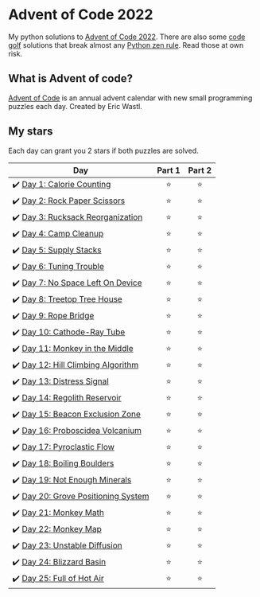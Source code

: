 # Advent of Code 2022
My python solutions to [Advent of Code 2022](https://adventofcode.com/2022). There are also some [code golf](https://en.wikipedia.org/wiki/Code_golf) solutions that break almost any [Python zen rule](https://peps.python.org/pep-0020/). Read those at own risk.

## What is Advent of code?
[Advent of Code](https://adventofcode.com/about) is an annual advent calendar with new small programming puzzles each day. Created by Eric Wastl.

## My stars
Each day can grant you 2 stars if both puzzles are solved. 

| Day | Part 1 | Part 2 |
|---|:----:|:---:|
|✔️ [Day 1: Calorie Counting](01) | ⭐️ | ⭐️ |
|✔️ [Day 2: Rock Paper Scissors](02) | ⭐️ | ⭐️ |
|✔️ [Day 3: Rucksack Reorganization](03) | ⭐️ | ⭐️ |
|✔️ [Day 4: Camp Cleanup](04) | ⭐️ | ⭐️ |
|✔️ [Day 5: Supply Stacks](05) | ⭐️ | ⭐️ |
|✔️ [Day 6: Tuning Trouble](06) | ⭐️ | ⭐️ |
|✔️ [Day 7: No Space Left On Device](07) | ⭐️ | ⭐️ |
|✔️ [Day 8: Treetop Tree House](08) | ⭐️ | ⭐️ |
|✔️ [Day 9: Rope Bridge](09) | ⭐️ | ⭐️ |
|✔️ [Day 10: Cathode-Ray Tube](10) | ⭐️ | ⭐️ |
|✔️ [Day 11: Monkey in the Middle](11) | ⭐️ | ⭐️ |
|✔️ [Day 12: Hill Climbing Algorithm](12) | ⭐️ | ⭐️ |
|✔️ [Day 13: Distress Signal](13) | ⭐️ | ⭐️ |
|✔️ [Day 14: Regolith Reservoir](14) | ⭐️ | ⭐️ |
|✔️ [Day 15: Beacon Exclusion Zone](15) | ⭐️ | ⭐️ |
|✔️ [Day 16: Proboscidea Volcanium](16) |⭐️ | ⭐️ |
|✔️ [Day 17: Pyroclastic Flow](17) | ⭐️ | ⭐️ |
|✔️ [Day 18: Boiling Boulders](18) | ⭐️ | ⭐️ |
|✔️ [Day 19: Not Enough Minerals](19) | ⭐️ | ⭐️ |
|✔️ [Day 20: Grove Positioning System](20) | ⭐️ | ⭐️ |
|✔️ [Day 21: Monkey Math](21) | ⭐️ | ⭐️ |
|✔️ [Day 22: Monkey Map](22) | ⭐️ | ⭐️ |
|✔️ [Day 23: Unstable Diffusion](23) | ⭐️ | ⭐️ |
|✔️ [Day 24: Blizzard Basin](24) | ⭐️ | ⭐️ |
|✔️ [Day 25: Full of Hot Air](25) | ⭐️ | ⭐️ |
